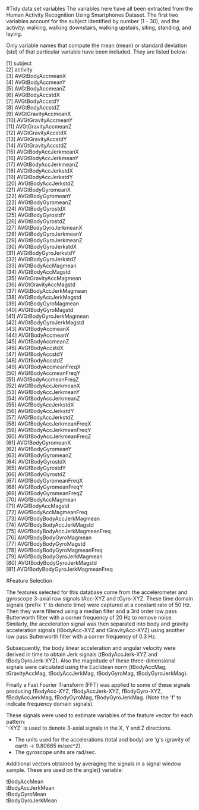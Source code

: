 #Tidy data set variables
The variables here have all been extracted from the Human Activity Recognition Using Smartphones Dataset. The first two variables account for the subject identified by number (1 - 30), and the activity: walking, walking downstairs, walking upstairs, siting, standing, and laying.  

Only variable names that compute the mean (mean) or standard deviation (std) of that particular variable have been included. They are listed below: 
 
 [1] subject                        
 [2] activity                       
 [3] AVGtBodyAccmeanX               
 [4] AVGtBodyAccmeanY               
 [5] AVGtBodyAccmeanZ               
 [6] AVGtBodyAccstdX                
 [7] AVGtBodyAccstdY                
 [8] AVGtBodyAccstdZ                
 [9] AVGtGravityAccmeanX            
[10] AVGtGravityAccmeanY            
[11] AVGtGravityAccmeanZ            
[12] AVGtGravityAccstdX            
[13] AVGtGravityAccstdY            
[14] AVGtGravityAccstdZ             
[15] AVGtBodyAccJerkmeanX           
[16] AVGtBodyAccJerkmeanY           
[17] AVGtBodyAccJerkmeanZ           
[18] AVGtBodyAccJerkstdX            
[19] AVGtBodyAccJerkstdY            
[20] AVGtBodyAccJerkstdZ            
[21] AVGtBodyGyromeanX              
[22] AVGtBodyGyromeanY              
[23] AVGtBodyGyromeanZ              
[24] AVGtBodyGyrostdX               
[25] AVGtBodyGyrostdY               
[26] AVGtBodyGyrostdZ               
[27] AVGtBodyGyroJerkmeanX          
[28] AVGtBodyGyroJerkmeanY          
[29] AVGtBodyGyroJerkmeanZ          
[30] AVGtBodyGyroJerkstdX           
[31] AVGtBodyGyroJerkstdY           
[32] AVGtBodyGyroJerkstdZ           
[33] AVGtBodyAccMagmean             
[34] AVGtBodyAccMagstd              
[35] AVGtGravityAccMagmean         
[36] AVGtGravityAccMagstd          
[37] AVGtBodyAccJerkMagmean        
[38] AVGtBodyAccJerkMagstd         
[39] AVGtBodyGyroMagmean            
[40] AVGtBodyGyroMagstd           
[41] AVGtBodyGyroJerkMagmean        
[42] AVGtBodyGyroJerkMagstd         
[43] AVGfBodyAccmeanX               
[44] AVGfBodyAccmeanY               
[45] AVGfBodyAccmeanZ               
[46] AVGfBodyAccstdX                
[47] AVGfBodyAccstdY                
[48] AVGfBodyAccstdZ                
[49] AVGfBodyAccmeanFreqX           
[50] AVGfBodyAccmeanFreqY           
[51] AVGfBodyAccmeanFreqZ           
[52] AVGfBodyAccJerkmeanX           
[53] AVGfBodyAccJerkmeanY           
[54] AVGfBodyAccJerkmeanZ           
[55] AVGfBodyAccJerkstdX            
[56] AVGfBodyAccJerkstdY            
[57] AVGfBodyAccJerkstdZ            
[58] AVGfBodyAccJerkmeanFreqX       
[59] AVGfBodyAccJerkmeanFreqY       
[60] AVGfBodyAccJerkmeanFreqZ       
[61] AVGfBodyGyromeanX              
[62] AVGfBodyGyromeanY              
[63] AVGfBodyGyromeanZ              
[64] AVGfBodyGyrostdX               
[65] AVGfBodyGyrostdY               
[66] AVGfBodyGyrostdZ               
[67] AVGfBodyGyromeanFreqX          
[68] AVGfBodyGyromeanFreqY          
[69] AVGfBodyGyromeanFreqZ          
[70] AVGfBodyAccMagmean             
[71] AVGfBodyAccMagstd              
[72] AVGfBodyAccMagmeanFreq        
[73] AVGfBodyBodyAccJerkMagmean     
[74] AVGfBodyBodyAccJerkMagstd      
[75] AVGfBodyBodyAccJerkMagmeanFreq   
[76] AVGfBodyBodyGyroMagmean        
[77] AVGfBodyBodyGyroMagstd         
[78] AVGfBodyBodyGyroMagmeanFreq    
[79] AVGfBodyBodyGyroJerkMagmean    
[80] AVGfBodyBodyGyroJerkMagstd     
[81] AVGfBodyBodyGyroJerkMagmeanFreq

#Feature Selection 

The features selected for this database come from the accelerometer and gyroscope 3-axial raw signals tAcc-XYZ and tGyro-XYZ. These time domain signals (prefix 't' to denote time) were captured at a constant rate of 50 Hz. Then they were filtered using a median filter and a 3rd order low pass Butterworth filter with a corner frequency of 20 Hz to remove noise. Similarly, the acceleration signal was then separated into body and gravity acceleration signals (tBodyAcc-XYZ and tGravityAcc-XYZ) using another low pass Butterworth filter with a corner frequency of 0.3 Hz. 

Subsequently, the body linear acceleration and angular velocity were derived in time to obtain Jerk signals (tBodyAccJerk-XYZ and tBodyGyroJerk-XYZ). Also the magnitude of these three-dimensional signals were calculated using the Euclidean norm (tBodyAccMag, tGravityAccMag, tBodyAccJerkMag, tBodyGyroMag, tBodyGyroJerkMag). 

Finally a Fast Fourier Transform (FFT) was applied to some of these signals producing fBodyAcc-XYZ, fBodyAccJerk-XYZ, fBodyGyro-XYZ, fBodyAccJerkMag, fBodyGyroMag, fBodyGyroJerkMag. (Note the 'f' to indicate frequency domain signals). 

These signals were used to estimate variables of the feature vector for each pattern:  
'-XYZ' is used to denote 3-axial signals in the X, Y and Z directions.
- The units used for the accelerations (total and body) are 'g's (gravity of earth -> 9.80665 m/sec^2). 
- The gyroscope units are rad/sec.

Additional vectors obtained by averaging the signals in a signal window sample. These are used on the angle() variable:

tBodyAccMean      
tBodyAccJerkMean       
tBodyGyroMean      
tBodyGyroJerkMean  
